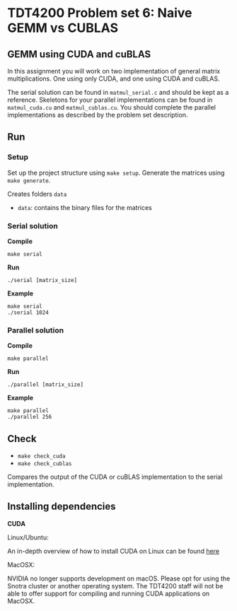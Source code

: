 # TDT4200 Problem set 6: Naive GEMM vs CUBLAS

## GEMM using CUDA and cuBLAS

In this assignment you will work on two implementation of general matrix multiplications. One using only CUDA, and one using CUDA and cuBLAS.

The serial solution can be found in `matmul_serial.c` and should be kept as a reference. Skeletons for your parallel implementations can be found in `matmul_cuda.cu` and `matmul_cublas.cu`. You should complete the parallel implementations as described by the problem set description.

## Run
### Setup
Set up the project structure using `make setup`.
Generate the matrices using `make generate`.

Creates folders `data`
- `data`: contains the binary files for the matrices

### Serial solution
**Compile**

`make serial`

**Run**

`./serial [matrix_size]`

**Example**

```
make serial
./serial 1024
```

### Parallel solution
**Compile**

`make parallel`

**Run**

`./parallel [matrix_size]`

**Example**

```
make parallel
./parallel 256
```

## Check
- `make check_cuda`
- `make check_cublas`

Compares the output of the CUDA or cuBLAS implementation to the serial implementation.

## Installing dependencies
**CUDA**

Linux/Ubuntu:

An in-depth overview of how to install CUDA on Linux can be found [here](https://docs.nvidia.com/cuda/cuda-installation-guide-linux/index.html)

MacOSX:

NVIDIA no longer supports development on macOS. Please opt for using
the Snotra cluster or another operating system. The TDT4200 staff will not
be able to offer support for compiling and running CUDA applications on MacOSX.

